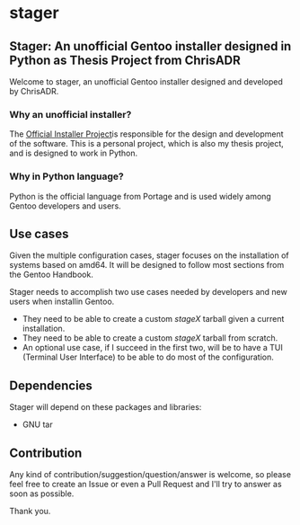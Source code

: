 # stager
## Stager: An unofficial Gentoo installer designed in Python as Thesis Project from ChrisADR

Welcome to stager, an unofficial Gentoo installer designed and developed by ChrisADR.

### Why an unofficial installer?

The [Official Installer Project](https://wiki.gentoo.org/wiki/Project:Installer)is responsible for the design and development of the software. This is a personal project, which is also my thesis project, and is designed to work in Python.

### Why in Python language?

Python is the official language from Portage and is used widely among Gentoo developers and users.

## Use cases

Given the multiple configuration cases, stager focuses on the installation of systems based on amd64. It will be designed to follow most sections from the Gentoo Handbook.

Stager needs to accomplish two use cases needed by developers and new users when installin Gentoo.

* They need to be able to create a custom _stageX_ tarball given a current installation.
* They need to be able to create a custom _stageX_ tarball from scratch.
* An optional use case, if I succeed in the first two, will be to have a TUI (Terminal User Interface) to be able to do most of the configuration.

## Dependencies

Stager will depend on these packages and libraries:

* GNU tar

## Contribution

Any kind of contribution/suggestion/question/answer is welcome, so please feel free to create an Issue or even a Pull Request and I'll try to answer as soon as possible.

Thank you.
